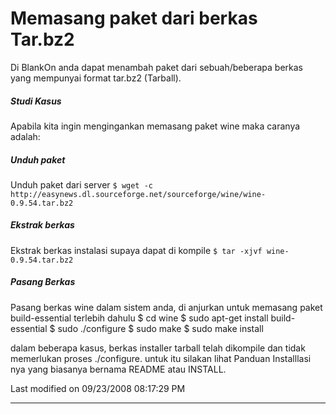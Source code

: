 # Memasang paket dari berkas Tar.bz2
Di BlankOn anda dapat menambah paket dari sebuah/beberapa berkas yang mempunyai format tar.bz2 (Tarball).

##### Studi Kasus
Apabila kita ingin mengingankan memasang paket ​wine maka caranya adalah:

##### Unduh paket
Unduh paket dari server
`$ wget -c http://easynews.dl.sourceforge.net/sourceforge/wine/wine-0.9.54.tar.bz2`

##### Ekstrak berkas
Ekstrak berkas instalasi supaya dapat di kompile
`$ tar -xjvf wine-0.9.54.tar.bz2`

##### Pasang Berkas
Pasang berkas wine dalam sistem anda, di anjurkan untuk memasang paket build-essential terlebih dahulu
$ cd wine
$ sudo apt-get install build-essential
$ sudo ./configure
$ sudo make
$ sudo make install

dalam beberapa kasus, berkas installer tarball telah dikompile dan tidak memerlukan proses ./configure. untuk itu silakan lihat Panduan Installlasi 
nya yang biasanya bernama README atau INSTALL.

Last modified on 09/23/2008 08:17:29 PM

---
 



